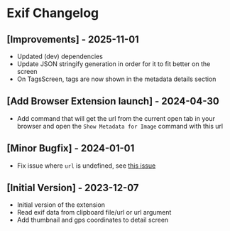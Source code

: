# Exif Changelog

## [Improvements] - 2025-11-01

- Updated (dev) dependencies
- Update JSON stringify generation in order for it to fit better on the screen
- On TagsScreen, tags are now shown in the metadata details section

## [Add Browser Extension launch] - 2024-04-30

- Add command that will get the url from the current open tab in your browser and open the `Show Metadata for Image` command with this url

## [Minor Bugfix] - 2024-01-01

- Fix issue where `url` is undefined, see [this issue](https://www.raycast.com/extension-issues/j3lte/exif/4716045440)

## [Initial Version] - 2023-12-07

- Initial version of the extension
- Read exif data from clipboard file/url or url argument
- Add thumbnail and gps coordinates to detail screen
